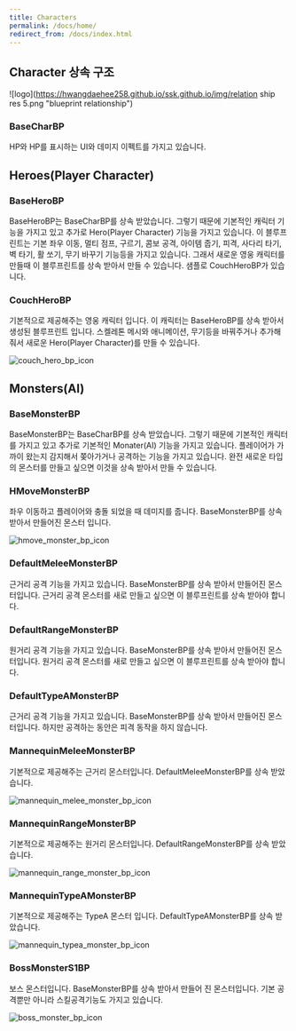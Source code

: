 ```yaml
---
title: Characters
permalink: /docs/home/
redirect_from: /docs/index.html
---
```


## Character 상속 구조

![logo](https://hwangdaehee258.github.io/ssk.github.io/img/relation ship res 5.png "blueprint relationship")

### BaseCharBP

HP와 HP를 표시하는 UI와 데미지 이펙트를 가지고 있습니다.

## Heroes(Player Character)
### BaseHeroBP

BaseHeroBP는 BaseCharBP를 상속 받았습니다. 그렇기 때문에 기본적인 캐릭터 기능을 가지고 있고 추가로 Hero(Player Character) 기능을 가지고 있습니다.
이 블루프린트는 기본 좌우 이동, 멀티 점프, 구르기, 콤보 공격, 아이템 줍기, 피격, 사다리 타기, 벽 타기, 활 쏘기, 무기 바꾸기 기능등을 가지고 있습니다.
 그래서 새로운 영웅 캐릭터를 만들때 이 블루프린트를 상속 받아서 만들 수 있습니다. 샘플로 CouchHeroBP가 있습니다.
 
### CouchHeroBP

기본적으로 제공해주는 영웅 캐릭터 입니다. 이 캐릭터는 BaseHeroBP를 상속 받아서 생성된 블루프린트 입니다. 스켈레톤 메시와 애니메이션, 무기등을 바꿔주거나 추가해 줘서 새로운 Hero(Player Character)를 만들 수 있습니다.

![couch_hero_bp_icon](https://hwangdaehee258.github.io/ssk.github.io/img/couch_hero_bp_icon.png "CouchHeroBP")

## Monsters(AI)

### BaseMonsterBP

BaseMonsterBP는 BaseCharBP를 상속 받았습니다. 그렇기 때문에 기본적인 캐릭터를 가지고 있고 추가로 기본적인 Monater(AI) 기능을 가지고 있습니다. 플레이어가 가까이 왔는지 감지해서 쫒아가거나 공격하는 기능을 가지고 있습니다.
완전 새로운 타입의 몬스터를 만들고 싶으면 이것을 상속 받아서 만들 수 있습니다.

### HMoveMonsterBP

좌우 이동하고 플레이어와 충돌 되었을 때 데미지를 줍니다. BaseMonsterBP를 상속 받아서 만들어진 몬스터 입니다.

![hmove_monster_bp_icon](https://hwangdaehee258.github.io/ssk.github.io/img/hmove_monster_bp_icon.png "HMoveMonsterBP")

### DefaultMeleeMonsterBP
 
근거리 공격 기능을 가지고 있습니다. BaseMonsterBP를 상속 받아서 만들어진 몬스터입니다. 근거리 공격 몬스터를 새로 만들고 싶으면 이 블루프린트를 상속 받아야 합니다. 

### DefaultRangeMonsterBP

원거리 공격 기능을 가지고 있습니다. BaseMonsterBP를 상속 받아서 만들어진 몬스터입니다. 원거리 공격 몬스터를 새로 만들고 싶으면 이 블루프린트를 상속 받아야 합니다.

### DefaultTypeAMonsterBP

근거리 공격 기능을 가지고 있습니다. BaseMonsterBP를 상속 받아서 만들어진 몬스터입니다. 하지만 공격하는 동안은 피격 동작을 하지 않습니다.

### MannequinMeleeMonsterBP

기본적으로 제공해주는 근거리 몬스터입니다. DefaultMeleeMonsterBP를 상속 받았습니다. 

![mannequin_melee_monster_bp_icon](https://hwangdaehee258.github.io/ssk.github.io/img/mannequin_melee_monster_bp_icon.png "MannequinMeleeMonsterBP")

### MannequinRangeMonsterBP

기본적으로 제공해주는 원거리 몬스터입니다. DefaultRangeMonsterBP를 상속 받았습니다.

![mannequin_range_monster_bp_icon](https://hwangdaehee258.github.io/ssk.github.io/img/mannequin_range_monster_bp_icon.png "MannequinRangeMonsterBP")

### MannequinTypeAMonsterBP

기본적으로 제공해주는 TypeA 몬스터 입니다. DefaultTypeAMonsterBP를 상속 받았습니다.

![mannequin_typea_monster_bp_icon](https://hwangdaehee258.github.io/ssk.github.io/img/mannequin_typea_monster_bp_icon.png "MannequinTypeAMonsterBP")

### BossMonsterS1BP
보스 몬스터입니다. BaseMonsterBP를 상속 받아서 만들어 진 몬스터입니다. 기본 공격뿐만 아니라 스킬공격기능도 가지고 있습니다.

![boss_monster_bp_icon](https://hwangdaehee258.github.io/ssk.github.io/img/boss_monster_bp_icon.png "BossMonsterBP")

